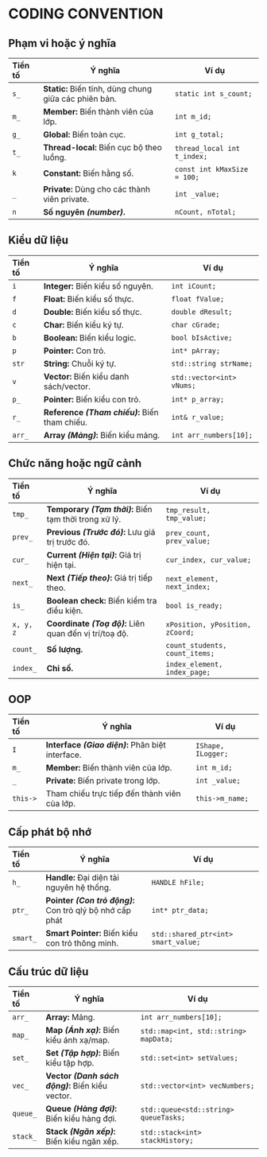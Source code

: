 # CODING CONVENTION

## Phạm vi hoặc ý nghĩa

| Tiền tố | Ý nghĩa                                               | Ví dụ                       |
| :------ | ----------------------------------------------------- | --------------------------- |
| `s_`    | **Static:** Biến tĩnh, dùng chung giữa các phiên bản. | `static int s_count;`       |
| `m_`    | **Member:** Biến thành viên của lớp.                  | `int m_id;`                 |
| `g_`    | **Global:** Biến toàn cục.                            | `int g_total;`              |
| `t_`    | **Thread-local:** Biến cục bộ theo luồng.             | `thread_local int t_index;` |
| `k`     | **Constant:** Biến hằng số.                           | `const int kMaxSize = 100;` |
| `_`     | **Private:** Dùng cho các thành viên private.         | `int _value;`               |
| `n`     | **Số nguyên _(number)_.**                             | `nCount, nTotal;`           |

## Kiểu dữ liệu

| Tiền tố | Ý nghĩa                                        | Ví dụ                     |
| :------ | ---------------------------------------------- | ------------------------- |
| `i`     | **Integer:** Biến kiểu số nguyên.              | `int iCount;`             |
| `f`     | **Float:** Biến kiểu số thực.                  | `float fValue;`           |
| `d`     | **Double:** Biến kiểu số thực.                 | `double dResult;`         |
| `c`     | **Char:** Biến kiểu ký tự.                     | `char cGrade;`            |
| `b`     | **Boolean:** Biến kiểu logic.                  | `bool bIsActive;`         |
| `p`     | **Pointer:** Con trỏ.                          | `int* pArray;`            |
| `str`   | **String:** Chuỗi ký tự.                       | `std::string strName;`    |
| `v`     | **Vector:** Biến kiểu danh sách/vector.        | `std::vector<int> vNums;` |
| `p_`    | **Pointer:** Biến kiểu con trỏ.                | `int* p_array;`           |
| `r_`    | **Reference _(Tham chiếu)_:** Biến tham chiếu. | `int& r_value;`           |
| `arr_`  | **Array _(Mảng)_:** Biến kiểu mảng.            | `int arr_numbers[10];`    |

## Chức năng hoặc ngữ cảnh

| Tiền tố   | Ý nghĩa                                                 | Ví dụ                           |
| :-------- | ------------------------------------------------------- | ------------------------------- |
| `tmp_`    | **Temporary _(Tạm thời)_:** Biến tạm thời trong xử lý.  | `tmp_result, tmp_value;`        |
| `prev_`   | **Previous _(Trước đó)_:** Lưu giá trị trước đó.        | `prev_count, prev_value;`       |
| `cur_`    | **Current _(Hiện tại)_:** Giá trị hiện tại.             | `cur_index, cur_value;`         |
| `next_`   | **Next _(Tiếp theo)_:** Giá trị tiếp theo.              | `next_element, next_index;`     |
| `is_`     | **Boolean check:** Biến kiểm tra điều kiện.             | `bool is_ready;`                |
| `x, y, z` | **Coordinate _(Toạ độ)_:** Liên quan đến vị trí/toạ độ. | `xPosition, yPosition, zCoord;` |
| `count_`  | **Số lượng.**                                           | `count_students, count_items;`  |
| `index_`  | **Chỉ số.**                                             | `index_element, index_page;`    |

## OOP

| Tiền tố  | Ý nghĩa                                           | Ví dụ              |
| :------- | ------------------------------------------------- | ------------------ |
| `I`      | **Interface _(Giao diện)_:** Phân biệt interface. | `IShape, ILogger;` |
| `m_`     | **Member:** Biến thành viên của lớp.              | `int m_id;`        |
| `_`      | **Private:** Biến private trong lớp.              | `int _value;`      |
| `this->` | Tham chiếu trực tiếp đến thành viên của lớp.      | `this->m_name;`    |

## Cấp phát bộ nhớ

| Tiền tố  | Ý nghĩa                                                   | Ví dụ                               |
| :------- | --------------------------------------------------------- | ----------------------------------- |
| `h_`     | **Handle:** Đại diện tài nguyên hệ thống.                 | `HANDLE hFile;`                     |
| `ptr_`   | **Pointer _(Con trỏ động)_:** Con trỏ qlý bộ nhớ cấp phát | `int* ptr_data;`                    |
| `smart_` | **Smart Pointer:** Biến kiểu con trỏ thông minh.          | `std::shared_ptr<int> smart_value;` |

## Cấu trúc dữ liệu

| Tiền tố  | Ý nghĩa                                          | Ví dụ                                 |
| :------- | ------------------------------------------------ | ------------------------------------- |
| `arr_`   | **Array:** Mảng.                                 | `int arr_numbers[10];`                |
| `map_`   | **Map _(Ánh xạ)_:** Biến kiểu ánh xạ/map.        | `std::map<int, std::string> mapData;` |
| `set_`   | **Set _(Tập hợp)_:** Biến kiểu tập hợp.          | `std::set<int> setValues;`            |
| `vec_`   | **Vector _(Danh sách động)_:** Biến kiểu vector. | `std::vector<int> vecNumbers;`        |
| `queue_` | **Queue _(Hàng đợi)_:** Biến kiểu hàng đợi.      | `std::queue<std::string> queueTasks;` |
| `stack_` | **Stack _(Ngăn xếp)_:** Biến kiểu ngăn xếp.      | `std::stack<int> stackHistory;`       |
